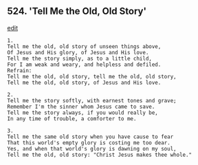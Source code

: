 
## 524.  'Tell Me the Old, Old Story'
[edit](https://docs.google.com/document/d/1mLUFU8Mk6aFL4j9rQ56A1maI%2DwcXVph3/edit?mode=html)




    1.
    Tell me the old, old story of unseen things above,
    Of Jesus and His glory, of Jesus and His love.
    Tell me the story simply, as to a little child,
    For I am weak and weary, and helpless and defiled.
    Refrain:
    Tell me the old, old story, tell me the old, old story,
    Tell me the old, old story, of Jesus and His love.

    2.
    Tell me the story softly, with earnest tones and grave;
    Remember I'm the sinner whom Jesus came to save.
    Tell me the story always, if you would really be,
    In any time of trouble, a comforter to me.

    3.
    Tell me the same old story when you have cause to fear
    That this world's empty glory is costing me too dear.
    Yes, and when that world's glory is dawning on my soul,
    Tell me the old, old story: "Christ Jesus makes thee whole."
